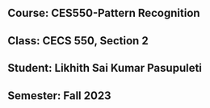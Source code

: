 ## Course: CES550-Pattern Recognition
## Class: CECS 550, Section 2
## Student: Likhith Sai Kumar Pasupuleti
## Semester: Fall 2023
